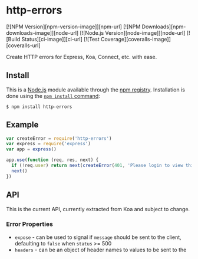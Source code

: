 # http-errors

[![NPM Version][npm-version-image]][npm-url]
[![NPM Downloads][npm-downloads-image]][node-url]
[![Node.js Version][node-image]][node-url]
[![Build Status][ci-image]][ci-url]
[![Test Coverage][coveralls-image]][coveralls-url]

Create HTTP errors for Express, Koa, Connect, etc. with ease.

## Install

This is a [Node.js](https://nodejs.org/en/) module available through the
[npm registry](https://www.npmjs.com/). Installation is done using the
[`npm install` command](https://docs.npmjs.com/getting-started/installing-npm-packages-locally):

```console
$ npm install http-errors
```

## Example

```js
var createError = require('http-errors')
var express = require('express')
var app = express()

app.use(function (req, res, next) {
  if (!req.user) return next(createError(401, 'Please login to view this page.'))
  next()
})
```

## API

This is the current API, currently extracted from Koa and subject to change.

### Error Properties

- `expose` - can be used to signal if `message` should be sent to the client,
  defaulting to `false` when `status` >= 500
- `headers` - can be an object of header names to values to be sent to the
